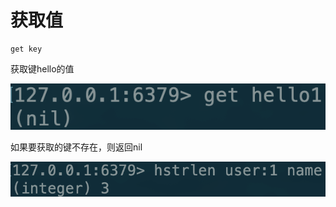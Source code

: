 # 获取值

```text
get key
```

获取键hello的值

![](../../.gitbook/assets/image%20%2839%29.png)

如果要获取的键不存在，则返回nil

![](../../.gitbook/assets/image%20%2841%29.png)

